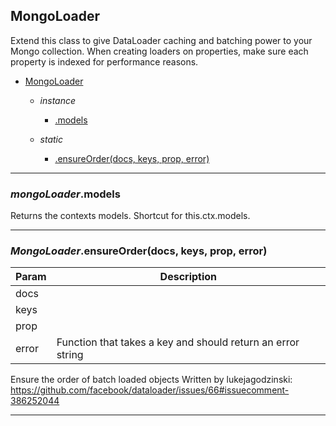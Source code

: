 <a name="MongoLoader"></a>

## MongoLoader
Extend this class to give DataLoader caching and batching power to your Mongo collection.
When creating loaders on properties, make sure each property is indexed for performance reasons.


* [MongoLoader](#MongoLoader)

    * _instance_
        * [.models](#MongoLoader+models)

    * _static_
        * [.ensureOrder(docs, keys, prop, error)](#MongoLoader.ensureOrder)



* * *

<a name="MongoLoader+models"></a>

### *mongoLoader*.models
Returns the contexts models. Shortcut for this.ctx.models.


* * *

<a name="MongoLoader.ensureOrder"></a>

### *MongoLoader*.ensureOrder(docs, keys, prop, error)

| Param | Description |
| --- | --- |
| docs |  |
| keys |  |
| prop |  |
| error | Function that takes a key and should return an error string |

Ensure the order of batch loaded objects
Written by lukejagodzinski: https://github.com/facebook/dataloader/issues/66#issuecomment-386252044


* * *


